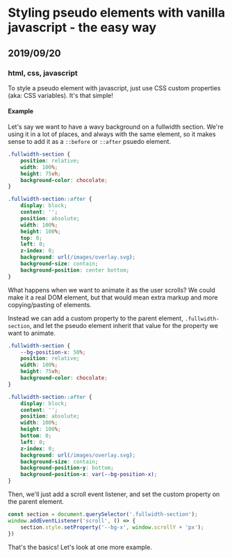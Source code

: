 # Styling pseudo elements with vanilla javascript - the easy way
## 2019/09/20
### html, css, javascript

To style a pseudo element with javascript, just use CSS custom properties (aka: CSS variables).  It's that simple!

#### Example

Let's say we want to have a wavy background on a fullwidth section. We're using it in a lot of places, and always with the same element, so it makes sense to add it as a `::before` or `::after` psuedo element.

```css
.fullwidth-section {
    position: relative;
    width: 100%;
    height: 75vh;
    background-color: chocolate;
}

.fullwidth-section::after {
    display: block;
    content: '';
    position: absolute;
    width: 100%;
    height: 100%;
    top: 0;
    left: 0;
    z-index: 0;
    background: url(/images/overlay.svg);
    background-size: contain;
    background-position: center bottom;
}
```

What happens when we want to animate it as the user scrolls?  We could make it a real DOM element, but that would mean extra markup and more copying/pasting of elements.

Instead we can add a custom property to the parent element, `.fullwidth-section`, and let the pseudo element inherit that value for the property we want to animate.

```css
.fullwidth-section {
    --bg-position-x: 50%;
    position: relative;
    width: 100%;
    height: 75vh;
    background-color: chocolate;
}

.fullwidth-section::after {
    display: block;
    content: '';
    position: absolute;
    width: 100%;
    height: 100%;
    bottom: 0;
    left: 0;
    z-index: 0;
    background: url(/images/overlay.svg);
    background-size: contain;
    background-position-y: bottom;
    background-position-x: var(--bg-position-x);
}
```

Then, we'll just add a scroll event listener, and set the custom property on the parent element.

```javascript
const section = document.querySelector('.fullwidth-section');
window.addEventListener('scroll', () => {
    section.style.setProperty('--bg-x', window.scrollY + 'px');
})
```

That's the basics!  Let's look at one more example.